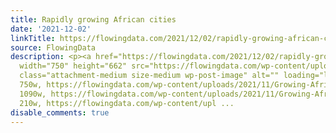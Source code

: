 ```yaml
---
title: Rapidly growing African cities
date: '2021-12-02'
linkTitle: https://flowingdata.com/2021/12/02/rapidly-growing-african-cities/
source: FlowingData
description: <p><a href="https://flowingdata.com/2021/12/02/rapidly-growing-african-cities/"><img
  width="750" height="662" src="https://flowingdata.com/wp-content/uploads/2021/11/Growing-African-cities-750x662.png"
  class="attachment-medium size-medium wp-post-image" alt="" loading="lazy" srcset="https://flowingdata.com/wp-content/uploads/2021/11/Growing-African-cities-750x662.png
  750w, https://flowingdata.com/wp-content/uploads/2021/11/Growing-African-cities-1090x963.png
  1090w, https://flowingdata.com/wp-content/uploads/2021/11/Growing-African-cities-210x185.png
  210w, https://flowingdata.com/wp-content/upl ...
disable_comments: true
---
```

<p><a href="https://flowingdata.com/2021/12/02/rapidly-growing-african-cities/"><img width="750" height="662" src="https://flowingdata.com/wp-content/uploads/2021/11/Growing-African-cities-750x662.png" class="attachment-medium size-medium wp-post-image" alt="" loading="lazy" srcset="https://flowingdata.com/wp-content/uploads/2021/11/Growing-African-cities-750x662.png 750w, https://flowingdata.com/wp-content/uploads/2021/11/Growing-African-cities-1090x963.png 1090w, https://flowingdata.com/wp-content/uploads/2021/11/Growing-African-cities-210x185.png 210w, https://flowingdata.com/wp-content/upl ...